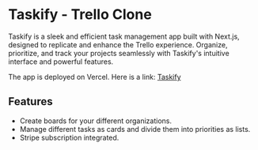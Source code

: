 # Taskify - Trello Clone

Taskify is a sleek and efficient task management app built with Next.js, designed to replicate and enhance the Trello experience. Organize, prioritize, and track your projects seamlessly with Taskify's intuitive interface and powerful features.

The app is deployed on Vercel. Here is a link: <a href="https://next14-taskify-opal.vercel.app">Taskify</a>

## Features
 - Create boards for your different organizations.
 - Manage different tasks as cards and divide them into priorities as lists.
 - Stripe subscription integrated.
